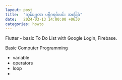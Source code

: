 ```yaml
---
layout: post
title:  "ကွန်ပျူတာ ပရိုဂရမ်းမင်း အခြေခံ"
date:   2024-03-13 14:00:00 +0630
categories: howto
---
```

Flutter - basic 
To Do List with Google Login, Firebase.

Basic Computer Programming
- variable
- operators
- loop
- 
